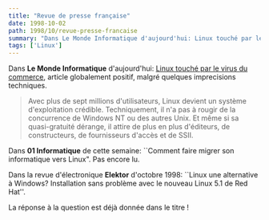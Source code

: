 ```yaml
---
title: "Revue de presse française"
date: 1998-10-02
path: 1998/10/revue-presse-francaise
summary: "Dans Le Monde Informatique d'aujourd'hui: Linux touché par le virus du commerce, article globalement positif, malgré quelques imprecisions techniques."
tags: ['Linux']
---
```


<P>
Dans <B>Le Monde Informatique</B> d'aujourd'hui: <A HREF="http://195.10.58.13/src/lmi/article/articlel.nsf/article/ABD2AAB668CB2F5AC1256690004CAC88?OpenDocument">Linux touché par le virus du commerce</A>, article globalement positif,
malgré quelques imprecisions techniques.
</P>

<BLOCKQUOTE> Avec plus de sept millions d'utilisateurs, Linux devient
un système d'exploitation crédible.  Techniquement, il n'a pas à
rougir de la concurrence de Windows NT ou des autres Unix. Et même
si sa quasi-gratuité dérange, il attire de plus en plus d'éditeurs,
de constructeurs, de fournisseurs d'accès et de SSII.  </BLOCKQUOTE>
<P> Dans <B>01 Informatique</B> de cette semaine: ``Comment faire
migrer son informatique vers Linux". Pas encore lu.  </P>

<P> Dans la revue d'électronique <B>Elektor</B> d'octobre 1998: ``Linux
une alternative à Windows?  Installation sans problème avec le nouveau
Linux 5.1 de Red Hat''.  </P>

<P> La réponse à la question est déjà donnée dans le titre !  </P>


